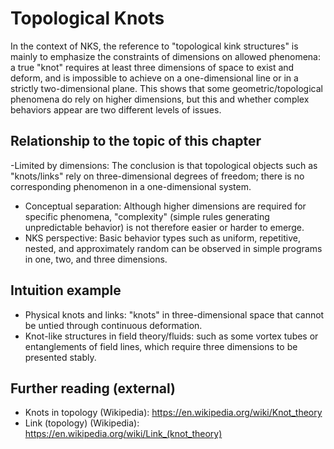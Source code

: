 # Topological Knots

In the context of NKS, the reference to "topological kink structures" is mainly to emphasize the constraints of dimensions on allowed phenomena: a true "knot" requires at least three dimensions of space to exist and deform, and is impossible to achieve on a one-dimensional line or in a strictly two-dimensional plane. This shows that some geometric/topological phenomena do rely on higher dimensions, but this and whether complex behaviors appear are two different levels of issues.

## Relationship to the topic of this chapter
-Limited by dimensions: The conclusion is that topological objects such as "knots/links" rely on three-dimensional degrees of freedom; there is no corresponding phenomenon in a one-dimensional system.
- Conceptual separation: Although higher dimensions are required for specific phenomena, "complexity" (simple rules generating unpredictable behavior) is not therefore easier or harder to emerge.
- NKS perspective: Basic behavior types such as uniform, repetitive, nested, and approximately random can be observed in simple programs in one, two, and three dimensions.

## Intuition example
- Physical knots and links: "knots" in three-dimensional space that cannot be untied through continuous deformation.
- Knot-like structures in field theory/fluids: such as some vortex tubes or entanglements of field lines, which require three dimensions to be presented stably.

## Further reading (external)
- Knots in topology (Wikipedia): https://en.wikipedia.org/wiki/Knot_theory
- Link (topology) (Wikipedia): https://en.wikipedia.org/wiki/Link_(knot_theory)